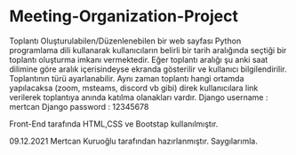 # Meeting-Organization-Project
 Toplantı Oluşturulabilen/Düzenlenebilen bir web sayfası
Python programlama dili kullanarak kullanıcıların  belirli bir tarih aralığında seçtiği bir toplantı oluşturma imkanı vermektedir. 
Eğer toplantı aralığı şu anki saat dilimine göre aralık içerisindeyse ekranda gösterilir ve kullanıcı bilgilendirilir.
Toplantının türü ayarlanabilir.
Aynı zaman toplantı hangi ortamda yapılacaksa (zoom, msteams, discord vb gibi) direk kullanıcılara link verilerek toplantıya anında katılma olanakları vardır.
Django username : mertcan
Django password :  12345678

Front-End tarafında HTML,CSS ve Bootstap kullanılmıştır.

09.12.2021 Mertcan Kuruoğlu tarafından hazırlanmıştır.
Saygılarımla.
